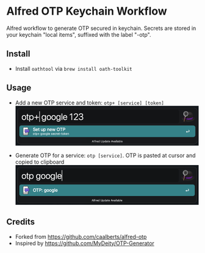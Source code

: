 # Alfred OTP Keychain Workflow

Alfred workflow to generate OTP secured in keychain. Secrets are stored in your keychain "local items", suffixed with the label "-otp".

## Install

- Install `oathtool` via `brew install oath-toolkit`

## Usage

- Add a new OTP service and token: `otp+ [service] [token]`
![add new token](/doc/otp+.png)

- Generate OTP for a service: `otp [service]`. OTP is pasted at cursor and copied to clipboard
![generate otp](/doc/otp.png)

## Credits
- Forked from https://github.com/caalberts/alfred-otp
- Inspired by https://github.com/MyDeity/OTP-Generator

